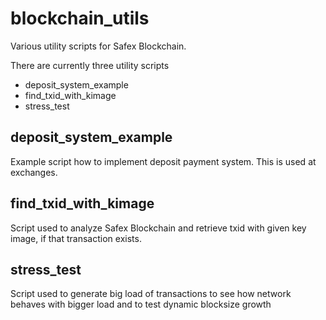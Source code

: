 # blockchain_utils
Various utility scripts for Safex Blockchain.

There are currently three utility scripts
- deposit_system_example
- find_txid_with_kimage
- stress_test

## deposit_system_example
Example script how to implement deposit payment system. This is used at exchanges.

## find_txid_with_kimage
Script used to analyze Safex Blockchain and retrieve txid with given key image, if that transaction exists.

## stress_test
Script used to generate big load of transactions to see how network behaves with bigger load and to test dynamic blocksize growth
